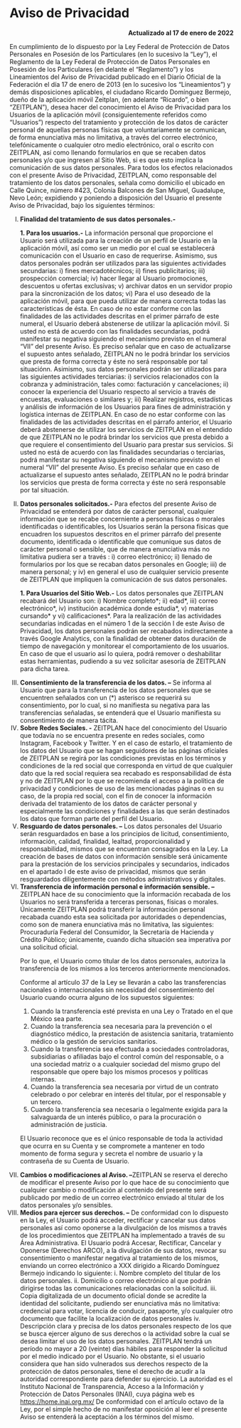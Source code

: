 # Aviso de Privacidad
<div style="text-align: right"> <strong>Actualizado al 17 de enero de 2022</strong></div>

En cumplimiento de lo dispuesto por la Ley Federal de Protección de Datos Personales en Posesión de los Particulares (en lo sucesivo la “Ley”), el Reglamento de la Ley Federal de Protección de Datos Personales en Posesión de los Particulares (en delante el “Reglamento”) y los Lineamientos del Aviso de Privacidad publicado en el Diario Oficial de la Federación el día 17 de enero de 2013 (en lo sucesivo los “Lineamientos”) y demás disposiciones aplicables, el ciudadano Ricardo Domínguez Bermejo, dueño de la aplicación móvil Zeitplan, (en adelante “Ricardo”, o bien “ZEITPLAN”), desea hacer del conocimiento el Aviso de Privacidad para los Usuarios de la aplicación móvil (consiguientemente referidos como “Usuarios”) respecto del tratamiento y protección de los datos de carácter personal de aquellas personas físicas que voluntariamente se comunican, de forma enunciativa más no limitativa, a través del correo electrónico, telefónicamente o cualquier otro medio electrónico, oral o escrito con ZEITPLAN, así como llenando formularios en que se recaben datos personales y/o que ingresen al Sitio Web, si es que esto implica la comunicación de sus datos personales. 
Para todos los efectos relacionados con el presente Aviso de Privacidad, ZEITPLAN, como responsable del tratamiento de los datos personales, señala como domicilio el ubicado en Calle Quince, número #423, Colonia Balcones de San Miguel, Guadalupe, Nevo León; expidiendo y poniendo a disposición del Usuario el presente Aviso de Privacidad, bajo los siguientes términos:

<ol type="I">
  <li><strong>Finalidad del tratamiento de sus datos personales.-</strong></li>
  	<p><strong>1. Para los usuarios.-</strong> La información personal que proporcione el Usuario será utilizada para la creación de un perfil de Usuario en la aplicación móvil, así como ser un medio por el cual se establecerá comunicación con el Usuario en caso de requerirse. 
Asimismo, sus datos personales podrán ser utilizados para las siguientes actividades secundarias: i) fines mercadotécnicos; ii) fines publicitarios; iii) prospección comercial; iv) hacer llegar al Usuario promociones, descuentos u ofertas exclusivas; v) archivar datos en un servidor propio para la sincronización de los datos; vi) Para el uso deseado de la aplicación móvil, para que pueda utilizar de manera correcta todas las características de ésta. 
En caso de no estar conforme con las finalidades de las actividades descritas en el primer párrafo de este numeral, el Usuario deberá abstenerse de utilizar la aplicación móvil.
Si usted no está de acuerdo con las finalidades secundarias, podrá manifestar su negativa siguiendo el mecanismo previsto en el numeral “VII” del presente Aviso. Es preciso señalar que en caso de actualizarse el supuesto antes señalado, ZEITPLAN no le podrá brindar los servicios que presta de forma correcta y éste no será responsable por tal situaciónn.
Asimismo, sus datos personales podrán ser utilizados para las siguientes actividades terciarias: i) servicios relacionados con la cobranza y administración, tales como: facturación y cancelaciones; ii) conocer la experiencia del Usuario respecto al servicio a través de encuestas, evaluaciones o similares y; iii) Realizar registros, estadísticas y análisis de información de los Usuarios para fines de administración y logística internas de ZEITPLAN.
En caso de no estar conforme con las finalidades de las actividades descritas en el párrafo anterior, el Usuario deberá abstenerse de utilizar los servicios de ZEITPLAN en el entendido de que ZEITPLAN no le podrá brindar los servicios que presta debido a que requiere el consentimiento del Usuario para prestar sus servicios.
Si usted no está de acuerdo con las finalidades secundarias o terciarias, podrá manifestar su negativa siguiendo el mecanismo previsto en el numeral “VII” del presente Aviso. Es preciso señalar que en caso de actualizarse el supuesto antes señalado, ZEITPLAN no le podrá brindar los servicios que presta de forma correcta y éste no será responsable por tal situación.
</p>
  <li><strong>Datos personales solicitados.-</strong> Para efectos del presente Aviso de Privacidad se entenderá por datos de carácter personal, cualquier información que se recabe concerniente a personas físicas o morales identificadas o identificables, los Usuarios serán la persona físicas que encuadren los supuestos descritos en el primer párrafo del presente documento, identificada o identificable que comunique sus datos de carácter personal o sensible, que de manera enunciativa más no limitativa pudiera ser a través : i) correo electrónico; ii) llenado de formularios por los que se recaban datos personales en Google; iii) de manera personal; y iv) en general el uso de cualquier servicio presente de ZEITPLAN que impliquen la comunicación de sus datos personales.</li>
  <p><strong>1.	Para Usuarios del Sitio Web.-</strong>  Los datos personales que ZEITPLAN recabará del Usuario son: i) Nombre completo*; ii) edad*, iii) correo electrónico*,  iv) institución académica donde estudia*, v) materias cursando* y vi) calificaciones*.
 Para la realización de las actividades secundarias indicadas en el número 1 de la sección I de este Aviso de Privacidad, los datos personales podrán ser recabados indirectamente a través Google Analytics, con la finalidad de obtener datos duración de tiempo de navegación y monitorear el comportamiento de los usuarios. En caso de que el usuario así lo quiera, podrá remover o deshabilitar estas herramientas, pudiendo a su vez solicitar asesoría de ZEITPLAN para dicha tarea.
</p>
  <li><strong>Consentimiento de la transferencia de los datos. –</strong> Se informa al Usuario que para la transferencia de los datos personales que se encuentren señalados con un (*) asterisco se requerirá su consentimiento, por lo cual, si no manifiesta su negativa para las transferencias señaladas, se entenderá que el Usuario manifiesta su consentimiento de manera tácita.</li>
  <li><strong>Sobre Redes Sociales. -</strong> ZEITPLAN hace del conocimiento del Usuario que todavía no se encuentra presente en redes sociales, como Instagram, Facebook y Twitter. Y en el caso de estarlo, el tratamiento de los datos del Usuario que se hagan seguidores de las páginas oficiales de ZEITPLAN se regirá por las condiciones previstas en los términos y condiciones de la red social que corresponda en virtud de que cualquier dato que la red social requiera sea recabado es responsabilidad de ésta y no de ZEITPLAN por lo que se recomienda el acceso a la política de privacidad y condiciones de uso de las mencionadas páginas o en su caso, de la propia red social, con el fin de conocer la información derivada del tratamiento de los datos de carácter personal y especialmente las condiciones y finalidades a las que serán destinados los datos que forman parte del perfil del Usuario.</li>
  <li><strong>Resguardo de datos personales. –</strong> Los datos personales del Usuario serán resguardados en base a los principios de licitud, consentimiento, información, calidad, finalidad, lealtad, proporcionalidad y responsabilidad, mismos que se encuentran consagrados en la Ley. La creación de bases de datos con información sensible será únicamente para la prestación de los servicios principales y secundarios, indicados en el apartado I de este aviso de privacidad, mismos que serán resguardados diligentemente con métodos administrativos y digitales.</li>
  <li><strong>Transferencia de información personal e información sensible. –</strong>ZEITPLAN hace de su conocimiento que la información recabada de los Usuarios no será transferida a terceras personas, físicas o morales. 
Únicamente ZEITPLAN podrá transferir la información personal recabada cuando esta sea solicitada por autoridades o dependencias, como son de manera enunciativa más no limitativa, las siguientes: Procuraduría Federal del Consumidor, la Secretaría de Hacienda y Crédito Público; únicamente, cuando dicha situación sea imperativa por una solicitud oficial.  

Por lo que, el Usuario como titular de los datos personales, autoriza la transferencia de los mismos a los terceros anteriormente mencionados. 

Conforme al artículo 37 de la Ley se llevarán a cabo las transferencias nacionales o internacionales sin necesidad del consentimiento del Usuario cuando ocurra alguno de los supuestos siguientes: 

1.	Cuando la transferencia esté prevista en una Ley o Tratado en el que México sea parte.
2.	Cuando la transferencia sea necesaria para la prevención o el diagnóstico médico, la prestación de asistencia sanitaria, tratamiento médico o la gestión de servicios sanitarios.
3.	Cuando la transferencia sea efectuada a sociedades controladoras, subsidiarias o afiliadas bajo el control común del responsable, o a una sociedad matriz o a cualquier sociedad del mismo grupo del responsable que opere bajo los mismos procesos y políticas internas.
4.	Cuando la transferencia sea necesaria por virtud de un contrato celebrado o por celebrar en interés del titular, por el responsable y un tercero.
5.	Cuando la transferencia sea necesaria o legalmente exigida para la salvaguarda de un interés público, o para la procuración o administración de justicia. 

El Usuario reconoce que es el único responsable de toda la actividad que ocurra en su Cuenta y se compromete a mantener en todo momento de forma segura y secreta el nombre de usuario y la contraseña de su Cuenta de Usuario.</li>
  <li><strong>Cambios o modificaciones al Aviso. –</strong>ZEITPLAN se reserva el derecho de modificar el presente Aviso por lo que hace de su conocimiento que cualquier cambio o modificación al contenido del presente será publicado por medio de un correo electrónico enviado al titular de los datos personales y/o sensibles.</li>
  <li><strong>Medios para ejercer sus derechos. –</strong> De conformidad con lo dispuesto en la Ley, el Usuario podrá acceder, rectificar y cancelar sus datos personales así como oponerse a la divulgación de los mismos a través de los procedimientos que ZEITPLAN ha implementado a través de su Área Administrativa. El Usuario podrá Accesar, Rectificar, Cancelar y Oponerse (Derechos ARCO), a la divulgación de sus datos, revocar su consentimiento o manifestar negativa al tratamiento de los mismos, enviando un correo electrónico a XXX dirigido a Ricardo Domínguez Bermejo indicando lo siguiente:
i.	Nombre completo del titular de los datos personales.
ii.	Domicilio o correo electrónico al que podrán dirigirse todas las comunicaciones relacionadas con la solicitud. 
iii.	Copia digitalizada de un documento oficial donde se acredite la identidad del solicitante, pudiendo ser enunciativa más no limitativa: credencial para votar, licencia de conducir, pasaporte, y/o cualquier otro documento que facilite la localización de datos personales
iv.	Descripción clara y precisa de los datos personales respecto de los que se busca ejercer alguno de sus derechos o la actividad sobre la cual se desea limitar el uso de los datos personales. 	
ZEITPLAN tendrá un período no mayor a 20 (veinte) días hábiles para responder la solicitud por el medio indicado por el Usuario. No obstante, si el usuario considera que han sido vulnerados sus derechos respecto de la protección de datos personales, tiene el derecho de acudir a la autoridad correspondiente para defender su ejercicio. La autoridad es el Instituto Nacional de Transparencia, Acceso a la Información y Protección de Datos Personales (INAI), cuya página web es <a href="https://home.inai.org.mx/">https://home.inai.org.mx/</a> De conformidad con el artículo octavo de la Ley, por el simple hecho de no manifestar oposición al leer el presente Aviso se entenderá la aceptación a los términos del mismo.</li>
</ol>                                                                                                                                                                                                                              

